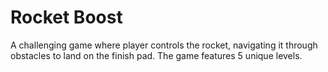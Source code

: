 # Rocket Boost
A challenging game where player controls the rocket, navigating it through obstacles to land on the finish pad. The game features 5 unique levels.
